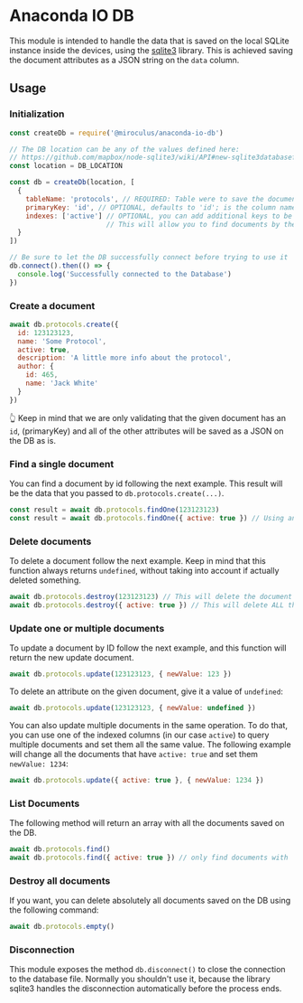 # Anaconda IO DB

This module is intended to handle the data that is saved on the local SQLite
instance inside the devices, using the [sqlite3](https://github.com/mapbox/node-sqlite3)
library. This is achieved saving the document attributes as a JSON string on the `data` column.

## Usage

### Initialization

```javascript
const createDb = require('@miroculus/anaconda-io-db')

// The DB location can be any of the values defined here:
// https://github.com/mapbox/node-sqlite3/wiki/API#new-sqlite3databasefilename-mode-callback
const location = DB_LOCATION

const db = createDb(location, [
  {
    tableName: 'protocols', // REQUIRED: Table were to save the documents
    primaryKey: 'id', // OPTIONAL, defaults to 'id'; is the column name of the documents primary key
    indexes: ['active'] // OPTIONAL, you can add additional keys to be indexed
                        // This will allow you to find documents by the indexed column
  }
])

// Be sure to let the DB successfully connect before trying to use it
db.connect().then(() => {
  console.log('Successfully connected to the Database')
})
```

### Create a document

```javascript
await db.protocols.create({
  id: 123123123,
  name: 'Some Protocol',
  active: true,
  description: 'A little more info about the protocol',
  author: {
    id: 465,
    name: 'Jack White'
  }
})
```

👆 Keep in mind that we are only validating that the given document has an `id`,
(primaryKey) and all of the other attributes will be saved as a JSON on the DB
as is.

### Find a single document

You can find a document by id following the next example. This result will be
the data that you passed to `db.protocols.create(...)`.

```javascript
const result = await db.protocols.findOne(123123123)
const result = await db.protocols.findOne({ active: true }) // Using an indexed column
```

### Delete documents

To delete a document follow the next example. Keep in mind that this function
always returns `undefined`, without taking into account if actually deleted
something.

```javascript
await db.protocols.destroy(123123123) // This will delete the document with id `123123123`
await db.protocols.destroy({ active: true }) // This will delete ALL the documents that have `active: true`
```

### Update one or multiple documents

To update a document by ID follow the next example, and this function will return the
new update document.

```javascript
await db.protocols.update(123123123, { newValue: 123 })
```

To delete an attribute on the given document, give it a value of `undefined`:

```javascript
await db.protocols.update(123123123, { newValue: undefined })
```

You can also update multiple documents in the same operation. To do that, you can
use one of the indexed columns (in our case `active`) to query multiple documents
and set them all the same value. The following example will change all the documents
that have `active: true` and set them `newValue: 1234`:

```javascript
await db.protocols.update({ active: true }, { newValue: 1234 })
```

### List Documents

The following method will return an array with all the documents saved on the
DB.

```javascript
await db.protocols.find()
await db.protocols.find({ active: true }) // only find documents with `active: true`
```

### Destroy all documents

If you want, you can delete absolutely all documents saved on the DB using
the following command:

```javascript
await db.protocols.empty()
```

### Disconnection

This module exposes the method `db.disconnect()` to close the connection to the
database file. Normally you shouldn't use it, because the library sqlite3 handles
the disconnection automatically before the process ends.
